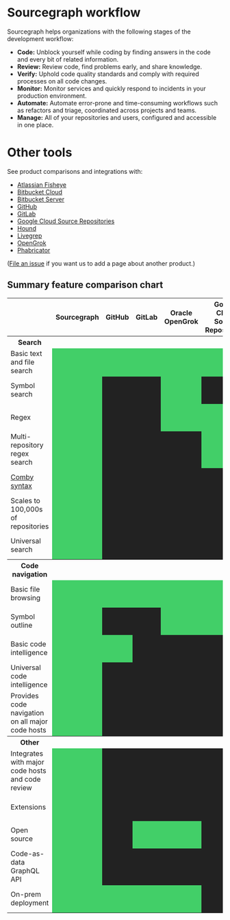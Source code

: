 # Sourcegraph workflow

Sourcegraph helps [<!-- personas -->](../handbook/product/personas.md) organizations with the following stages of the development workflow:

- **Code:** Unblock yourself while coding by finding answers in the code and every bit of related information.
- **Review:** Review code, find problems early, and share knowledge.
- **Verify:** Uphold code quality standards and comply with required processes on all code changes.
- **Monitor:** Monitor services and quickly respond to incidents in your production environment.
- **Automate:** Automate error-prone and time-consuming workflows such as refactors and triage, coordinated across projects and teams.
- **Manage:** All of your repositories and users, configured and accessible in one place.

# Other tools

See product comparisons and integrations with:

- [Atlassian Fisheye](tools/atlassian_fisheye_vs_sourcegraph.md)
- [Bitbucket Cloud](tools/bitbucket_cloud_vs_sourcegraph.md)
- [Bitbucket Server](tools/bitbucket_server_vs_sourcegraph.md)
- [GitHub](tools/github_vs_sourcegraph.md)
- [GitLab](tools/gitlab_vs_sourcegraph.md)
- [Google Cloud Source Repositories](tools/google_cloud_source_repositories_vs_sourcegraph.md)
- [Hound](tools/hound_vs_sourcegraph.md)
- [Livegrep](tools/livegrep_vs_sourcegraph.md)
- [OpenGrok](tools/opengrok_vs_sourcegraph.md)
- [Phabricator](tools/phabricator_vs_sourcegraph.md)

([File an issue](https://github.com/sourcegraph/about/issues) if you want us to add a page about another product.)

## Summary feature comparison chart

<style>
    table.comparison-chart {
        table-layout: fixed;
    }
    table.comparison-chart thead th:nth-child(1) {
        width: 20%;
    }
    table.comparison-chart thead th:nth-child(2) {
        width: 20%;
    }
    table.comparison-chart thead th:nth-child(3) {
        width: 20%;
    }
    table.comparison-chart thead th:nth-child(4) {
        width: 20%;
    }
    table.comparison-chart thead th:nth-child(5) {
        width: 20%;
    }
    table.comparison-chart td {
        height: 4em;
        overflow: hidden;
    }
    .green {
        background-color: #42cf68;
    }
    .gray {
        background-color: #222;
    }
    .tooltip .tooltiptext {
        display: none;
        position: absolute;
    }
    .tooltip:hover .tooltiptext {
        display: inline-block;
        visibility: visible;
        width: 250px;
        background-color: black;
        color: #fff;
        text-align: center;
        border-radius: 5px;
        padding: 0.5em 0.5em;

        position: absolute;
        z-index: 1;
        margin-left: 1em;
    }
</style>

<table class="comparison-chart">
<thead>
    <th></th>
    <th>Sourcegraph</th>
    <th>GitHub</th>
    <th>GitLab</th>
    <th>Oracle OpenGrok</th>
    <th>Google Cloud Source Repositories</th>
</thead>

<tr>
    <th>Search</th>
    <th colspan="20"></th>
</tr>

<tr>
    <td>Basic text and file search</td>
    <td class="green"></td>
    <td class="green"></td>
    <td class="green"></td>
    <td class="green"></td>
    <td class="green"></td>
</tr>

<tr>
    <td>Symbol search</td>
    <td class="green"></td>
    <td class="gray"></td>
    <td class="gray"></td>
    <td class="green"></td>
    <td class="gray"></td>
</tr>

<tr>
    <td>Regex</td>
    <td class="green"></td>
    <td class="gray"></td>
    <td class="gray"></td>
    <td class="green"></td>
    <td class="green"></td>
</tr>
<tr>
    <td>Multi-repository regex search</td>
    <td class="green"></td>
    <td class="gray"></td>
    <td class="gray"></td>
    <td class="gray"></td>
    <td class="green"></td>
</tr>
<tr>
    <td><a href="https://comby.dev/" target="_blank">Comby syntax</a></td>
    <td class="green"></td>
    <td class="gray"></td>
    <td class="gray"></td>
    <td class="gray"></td>
    <td class="gray"></td>
</tr>
<tr>
    <td>Scales to 100,000s of repositories</td>
    <td class="green"></td>
    <td class="gray"></td>
    <td class="gray"></td>
    <td class="gray"></td>
    <td class="gray"></td>
</tr>
<tr>
    <td class="tooltip">
        Universal search
        <span class="tooltiptext">
            Search across all repositories and code hosts
        </span>
    </td>
    <td class="green"></td>
    <td class="gray"></td>
    <td class="gray"></td>
    <td class="gray"></td>
    <td class="gray"></td>
</tr>

<tr>
    <th>Code navigation</th>
    <th colspan="20"></th>
</tr>
<tr>
    <td>Basic file browsing</td>
    <td class="green"></td>
    <td class="green"></td>
    <td class="green"></td>
    <td class="green"></td>
    <td class="green"></td>
</tr>
<tr>
    <td>Symbol outline</td>
    <td class="green"></td>
    <td class="gray"></td>
    <td class="gray"></td>
    <td class="green"></td>
    <td class="green"></td>
</tr>
<tr>
    <td class="tooltip">Basic code intelligence
        <span class="tooltiptext">Jump-to-definition within the same file, in some languages</span>
    </td>
    <td class="green"></td>
    <td class="green"></td>
    <td class="gray"></td>
    <td class="gray"></td>
    <td class="gray"></td>
</tr>
<tr>
    <td class="tooltip">Universal code intelligence
        <span class="tooltiptext">Jump-to-definition across files and repositories, most languages</span>
    </td>
    <td class="green"></td>
    <td class="gray"></td>
    <td class="gray"></td>
    <td class="gray"></td>
    <td class="gray"></td>
</tr>
<tr>
    <td>Provides code navigation on all major code hosts</td>
    <td class="green"></td>
    <td class="gray"></td>
    <td class="gray"></td>
    <td class="gray"></td>
    <td class="gray"></td>
</tr>


<tr>
    <th>Other</th>
    <th colspan="20"></th>
</tr>
<tr>
    <td>Integrates with major code hosts and code review</td>
    <td class="green"></td>
    <td class="gray"></td>
    <td class="gray"></td>
    <td class="gray"></td>
    <td class="gray"></td>
</tr>
<tr>
    <td class="tooltip">Extensions
    <span class="tooltiptext">Third-party and internal developer tools integrating directly into search and code browsing UI.<span>
    </td>
    <td class="green"></td>
    <td class="gray"></td>
    <td class="gray"></td>
    <td class="gray"></td>
    <td class="gray"></td>
</tr>
<tr>
    <td>Open source</td>
    <td class="green"></td>
    <td class="gray"></td>
    <td class="green"></td>
    <td class="green"></td>
    <td class="gray"></td>
</tr>
<tr>
    <td class="tooltip">Code-as-data GraphQL API
        <span class="tooltiptext">GraphQL API supports structured information about source code that is used to power smart internal developer tools</span>
    </td>
    <td class="green"></td>
    <td class="gray"></td>
    <td class="gray"></td>
    <td class="gray"></td>
    <td class="gray"></td>
</tr>
<tr>
    <td>On-prem deployment</td>
    <td class="green"></td>
    <td class="green"></td>
    <td class="green"></td>
    <td class="green"></td>
    <td class="gray"></td>
</tr>

</table>
